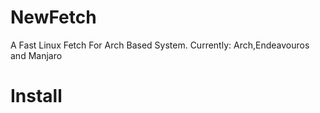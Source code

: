 # NewFetch
A Fast Linux Fetch For Arch Based System. Currently: Arch,Endeavouros and Manjaro 

# Install
